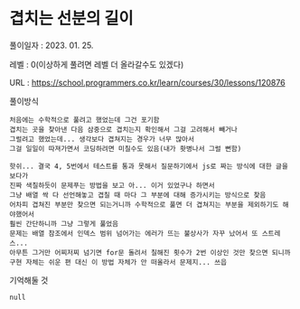 # 겹치는 선분의 길이
풀이일자 : 2023. 01. 25.  
    
레벨 : 0(이상하게 풀려면 레벨 더 올라갈수도 있겠다)   

URL : https://school.programmers.co.kr/learn/courses/30/lessons/120876  
    
풀이방식    

    처음에는 수학적으로 풀려고 했었는데 그건 포기함
    겹치는 곳을 찾아낸 다음 삼중으로 겹치는지 확인해서 그걸 고려해서 빼거나
    그럴려고 했었는데... 생각보다 겹쳐지는 경우가 너무 많아서
    그걸 일일이 따져가면서 코딩하려면 미칠수도 있음(내가 홧병나서 그럴 뻔함)
    
    핫쉬... 결국 4, 5번에서 테스트를 통과 못해서 질문하기에서 js로 짜는 방식에 대한 글을 보다가
    진짜 색칠하듯이 문제푸는 방법을 보고 아... 이거 있었구나 하면서
    그냥 배열 싹 다 선언해놓고 겹칠 때 마다 그 부분에 대해 증가시키는 방식으로 찾음
    어차피 겹쳐진 부분만 찾으면 되는거니까 수학적으로 풀면 더 겹쳐지는 부분을 제외하기도 해야했어서
    훨씬 간단하니까 그냥 그렇게 풀었음
    문제는 배열 참조에서 인덱스 범위 넘어가는 에러가 뜨는 불상사가 자꾸 났어서 또 스트레스...
    아무튼 그거만 어찌저찌 넘기면 for문 돌려서 칠해진 횟수가 2번 이상인 것만 찾으면 되니까
    구현 자체는 쉬운 편 대신 이 방법 자체가 안 떠올라서 문제지... 쓰읍
    

기억해둘 것  
    
    null
